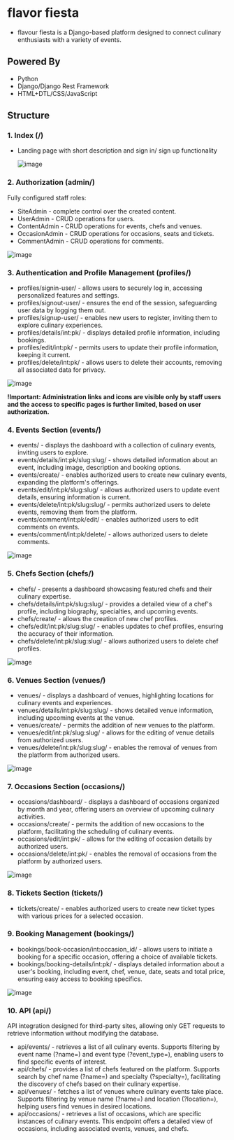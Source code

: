 # flavor fiesta

- flavour fiesta is a Django-based platform designed to connect culinary enthusiasts with a variety of events.

## Powered By

- Python
- Django/Django Rest Framework
- HTML+DTL/CSS/JavaScript

  
## Structure

### 1. Index (/)
- Landing page with short description and sign in/ sign up functionality

   ![image](screenshots/index.png)

### 2. Authorization (admin/)
Fully configured staff roles:
- SiteAdmin - complete control over the created content.
- UserAdmin - CRUD operations for users.
- ContentAdmin - CRUD operations for events, chefs and venues.
- OccasionAdmin - CRUD operations for occasions, seats and tickets.
- CommentAdmin - CRUD operations for comments.

![image](screenshots/admin.png)

### 3. Authentication and Profile Management (profiles/)
- profiles/signin-user/ - allows users to securely log in, accessing personalized features and settings.
- profiles/signout-user/ - ensures the end of the session, safeguarding user data by logging them out.
- profiles/signup-user/ - enables new users to register, inviting them to explore culinary experiences.
- profiles/details/int:pk/ - displays detailed profile information, including bookings.
- profiles/edit/int:pk/ - permits users to update their profile information, keeping it current.
- profiles/delete/int:pk/ - allows users to delete their accounts, removing all associated data for privacy.

![image](screenshots/profile.png)

**!Important: Administration links and icons are visible only by staff users and the access to specific pages is further limited, based on user authorization.**

### 4. Events Section (events/)
- events/ - displays the dashboard with a collection of culinary events, inviting users to explore.
- events/details/int:pk/slug:slug/ - shows detailed information about an event, including image, description and booking options.
- events/create/ - enables authorized users to create new culinary events, expanding the platform's offerings.
- events/edit/int:pk/slug:slug/ - allows authorized users to update event details, ensuring information is current.
- events/delete/int:pk/slug:slug/ - permits authorized users to delete events, removing them from the platform.
- events/comment/int:pk/edit/ - enables authorized users to edit comments on events.
- events/comment/int:pk/delete/ - allows authorized users to delete comments.

![image](screenshots/events.png)

### 5. Chefs Section (chefs/)
- chefs/ - presents a dashboard showcasing featured chefs and their culinary expertise.
- chefs/details/int:pk/slug:slug/ - provides a detailed view of a chef's profile, including biography, specialties, and upcoming events.
- chefs/create/ - allows the creation of new chef profiles.
- chefs/edit/int:pk/slug:slug/ - enables updates to chef profiles, ensuring the accuracy of their information.
- chefs/delete/int:pk/slug:slug/ - allows authorized users to delete chef profiles.

![image](screenshots/chefs.png)

### 6. Venues Section (venues/)
- venues/ -  displays a dashboard of venues, highlighting locations for culinary events and experiences.
- venues/details/int:pk/slug:slug/ - shows detailed venue information, including upcoming events at the venue.
- venues/create/ - permits the addition of new venues to the platform.
- venues/edit/int:pk/slug:slug/ - allows for the editing of venue details from authorized users.
- venues/delete/int:pk/slug:slug/ - enables the removal of venues from the platform from authorized users.

![image](screenshots/venues.png)

### 7. Occasions Section (occasions/)
- occasions/dashboard/ - displays a dashboard of occasions organized by month and year, offering users an overview of upcoming culinary activities.
- occasions/create/ - permits the addition of new occasions to the platform, facilitating the scheduling of culinary events.
- occasions/edit/int:pk/ - allows for the editing of occasion details by authorized users.
- occasions/delete/int:pk/ - enables the removal of occasions from the platform by authorized users.

![image](screenshots/occasions.png)

### 8. Tickets Section (tickets/)
- tickets/create/ - enables authorized users to create new ticket types with various prices for a selected occasion.

### 9. Booking Management (bookings/)
- bookings/book-occasion/int:occasion_id/ - allows users to initiate a booking for a specific occasion, offering a choice of available tickets.
- bookings/booking-details/int:pk/ - displays detailed information about a user's booking, including event, chef, venue, date, seats and  total price, ensuring easy access to booking specifics.

![image](screenshots/booking.png)

### 10. API (api/)
API integration designed for third-party sites, allowing only GET requests to retrieve information without modifying the database.
- api/events/ - retrieves a list of all culinary events. Supports filtering by event name (?name=) and event type (?event_type=), enabling users to find specific events of interest.
- api/chefs/ - provides a list of chefs featured on the platform. Supports search by chef name (?name=) and specialty (?specialty=), facilitating the discovery of chefs based on their culinary expertise.
- api/venues/ - fetches a list of venues where culinary events take place. Supports filtering by venue name (?name=) and location (?location=), helping users find venues in desired locations.
- api/occasions/ - retrieves a list of occasions, which are specific instances of culinary events. This endpoint offers a detailed view of occasions, including associated events, venues, and chefs.
   	